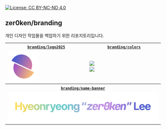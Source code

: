 [![License: CC BY-NC-ND 4.0](https://img.shields.io/badge/License-CC_BY--NC--ND_4.0-lightgrey.svg)](https://creativecommons.org/licenses/by-nc-nd/4.0/)

## zer0ken/branding

개인 디자인 작업물을 백업하기 위한 리포지토리입니다.

<table>
    <tr>
        <th><a href="./logo2025/"><code>branding/logo2025</code></a></th>
        <th><a href="./colors/"><code>branding/colors</code></a></th>
    </tr>
    <tr>
        <td><a href="./logo2025/"><img width="100" src="logo2025/logo2025-grad.png"></a></td>
        <td>
            <a href="./colors/">
                <img src="https://img.shields.io/badge/Kyla%20Forget%20Me%20Not-%234959cc-4959cc">
                <br>
                <img src="https://img.shields.io/badge/Kyla%20Lilac-%23c18ee3-c18ee3">
            </a>
        </td>
    </tr>
    <tr>
        <th colspan="2"><a href="./name-banner/"><code>branding/name-banner</code></a></th>
    </tr>
    <tr>
        <td colspan="2"><a href="./name-banner/"><img width="100%" src="./name-banner/name-banner.png"></a></td>
    </tr>
</table>
